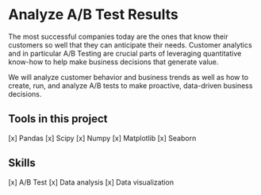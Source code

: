 # Analyze A/B Test Results

The most successful companies today are the ones that know their customers so well that they can anticipate their needs. Customer analytics and in particular A/B Testing are crucial parts of leveraging quantitative know-how to help make business decisions that generate value. 

We will analyze customer behavior and business trends as well as how to create, run, and analyze A/B tests to make proactive, data-driven business decisions.

## Tools in this project
[x] Pandas
[x] Scipy
[x] Numpy
[x] Matplotlib
[x] Seaborn

## Skills
[x] A/B Test
[x] Data analysis
[x] Data visualization
